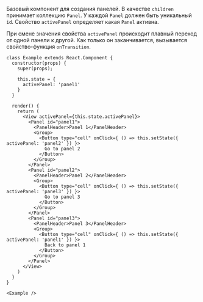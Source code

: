Базовый компонент для создания панелей. В качестве `children` принимает коллекцию `Panel`.
У каждой `Panel` должен быть уникальный `id`. Свойство `activePanel` определяет какая `Panel` активна.

При смене значения свойства `activePanel` происходит плавный переход от одной панели к другой.
Как только он заканчивается, вызывается свойство-функция `onTransition`.


```
class Example extends React.Component {
  constructor(props) {
    super(props);

    this.state = {
      activePanel: 'panel1'
    }
  }

  render() {
    return (
      <View activePanel={this.state.activePanel}>
        <Panel id="panel1">
          <PanelHeader>Panel 1</PanelHeader>
          <Group>
            <Button type="cell" onClick={ () => this.setState({ activePanel: 'panel2' }) }>
              Go to panel 2
            </Button>
          </Group>
        </Panel>
        <Panel id="panel2">
          <PanelHeader>Panel 2</PanelHeader>
          <Group>
            <Button type="cell" onClick={ () => this.setState({ activePanel: 'panel3' }) }>
              Go to panel 3
            </Button>
          </Group>
        </Panel>
        <Panel id="panel3">
          <PanelHeader>Panel 3</PanelHeader>
          <Group>
            <Button type="cell" onClick={ () => this.setState({ activePanel: 'panel1' }) }>
              Back to panel 1
            </Button>
          </Group>
        </Panel>
      </View>
    )
  }
}

<Example />
```
